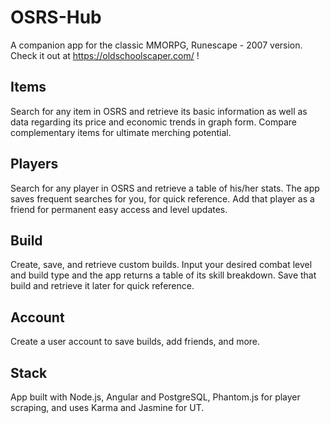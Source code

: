 # OSRS-Hub

A companion app for the classic MMORPG, Runescape - 2007 version.
Check it out at https://oldschoolscaper.com/ !

## Items

Search for any item in OSRS and retrieve its basic information as well as data regarding its price and economic trends in graph form.
Compare complementary items for ultimate merching potential.

## Players

Search for any player in OSRS and retrieve a table of his/her stats. The app saves frequent searches for you, for quick reference.
Add that player as a friend for permanent easy access and level updates.

## Build

Create, save, and retrieve custom builds. Input your desired combat level and build type and the app returns a table of its skill breakdown. Save that build and retrieve it later for quick reference.

## Account

Create a user account to save builds, add friends, and more.

## Stack

App built with Node.js, Angular and PostgreSQL, Phantom.js for player scraping, and uses Karma and Jasmine for UT.
